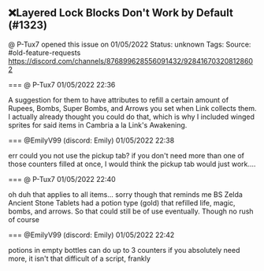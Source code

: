 ## ❌Layered Lock Blocks Don't Work by Default (#1323)
@ P-Tux7 opened this issue on 01/05/2022
Status: unknown
Tags: 
Source: #old-feature-requests https://discord.com/channels/876899628556091432/928416703208128602


=== @ P-Tux7 01/05/2022 22:36

A suggestion for them to have attributes to refill a certain amount of Rupees, Bombs, Super Bombs, and Arrows you set when Link collects them. I actually already thought you could do that, which is why I included winged sprites for said items in Cambria a la Link's Awakening.

=== @EmilyV99 (discord: Emily) 01/05/2022 22:38

err
could you not
use the pickup tab?
if you don't need more than one of those counters filled at once, I would think the pickup tab would just work....

=== @ P-Tux7 01/05/2022 22:40

oh duh that applies to all items...
sorry
though that reminds me
BS Zelda Ancient Stone Tablets had a potion type (gold) that refilled life, magic, bombs, and arrows. So that could still be of use eventually. Though no rush of course

=== @EmilyV99 (discord: Emily) 01/05/2022 22:42

potions in empty bottles can do up to 3 counters
if you absolutely need more, it isn't that difficult of a script, frankly

